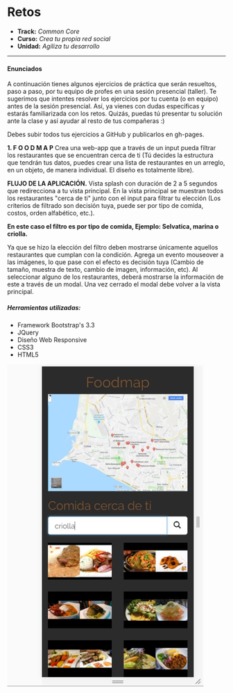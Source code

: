 # Retos
* **Track:** _Common Core_
* **Curso:** _Crea tu propia red social_
* **Unidad:** _Agiliza tu desarrollo_

---

#### Enunciados

A continuación tienes algunos ejercicios de práctica que serán resueltos, paso a paso, por tu equipo de profes en una sesión presencial (taller). Te sugerimos que intentes resolver los ejercicios por tu cuenta (o en equipo) antes de la sesión presencial. Así, ya vienes con dudas específicas y estarás familiarizada con los retos. Quizás, puedas tú presentar tu solución ante la clase y así ayudar al resto de tus compañeras :)

Debes subir todos tus ejercicios a GitHub y publicarlos en gh-pages.

**1. F O O D M A P**
Crea una web-app que a través de un input pueda filtrar los restaurantes que se encuentran cerca de ti (Tú decides la estructura que tendrán tus datos, puedes crear una lista de restaurantes en un arreglo, en un objeto, de manera individual. El diseño es totalmente libre).

**FLUJO DE LA APLICACIÓN.**
Vista splash con duración de 2 a 5 segundos que redirecciona a tu vista principal. 
En la vista principal se muestran todos los restaurantes "cerca de ti" junto con el input para filtrar tu elección (Los criterios de filtrado son decisión tuya, puede ser por tipo de comida, costos, orden alfabético, etc.).

**En este caso el filtro es por tipo de comida, Ejemplo: Selvatica, marina o  criolla.**

Ya que se hizo la elección del filtro deben mostrarse únicamente aquellos restaurantes que cumplan con la condición.
Agrega un evento mouseover a las imágenes, lo que pase con el efecto es decisión tuya (Cambio de tamaño, muestra de texto, cambio de imagen, información, etc).
Al seleccionar alguno de los restaurantes, deberá mostrarse la información de este a través de un modal.
Una vez cerrado el modal debe volver a la vista principal.


##### Herramientas utilizadas:
* Framework Bootstrap's 3.3
* JQuery
* Diseño Web Responsive
* CSS3
* HTML5

![imagen foodmap](assets/images/foodmap.jpg)